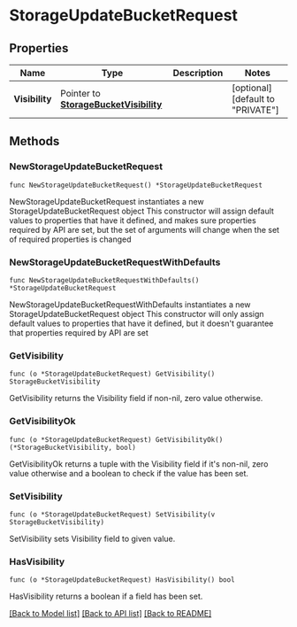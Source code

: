 # StorageUpdateBucketRequest

## Properties

Name | Type | Description | Notes
------------ | ------------- | ------------- | -------------
**Visibility** | Pointer to [**StorageBucketVisibility**](storageBucketVisibility.md) |  | [optional] [default to "PRIVATE"]

## Methods

### NewStorageUpdateBucketRequest

`func NewStorageUpdateBucketRequest() *StorageUpdateBucketRequest`

NewStorageUpdateBucketRequest instantiates a new StorageUpdateBucketRequest object
This constructor will assign default values to properties that have it defined,
and makes sure properties required by API are set, but the set of arguments
will change when the set of required properties is changed

### NewStorageUpdateBucketRequestWithDefaults

`func NewStorageUpdateBucketRequestWithDefaults() *StorageUpdateBucketRequest`

NewStorageUpdateBucketRequestWithDefaults instantiates a new StorageUpdateBucketRequest object
This constructor will only assign default values to properties that have it defined,
but it doesn't guarantee that properties required by API are set

### GetVisibility

`func (o *StorageUpdateBucketRequest) GetVisibility() StorageBucketVisibility`

GetVisibility returns the Visibility field if non-nil, zero value otherwise.

### GetVisibilityOk

`func (o *StorageUpdateBucketRequest) GetVisibilityOk() (*StorageBucketVisibility, bool)`

GetVisibilityOk returns a tuple with the Visibility field if it's non-nil, zero value otherwise
and a boolean to check if the value has been set.

### SetVisibility

`func (o *StorageUpdateBucketRequest) SetVisibility(v StorageBucketVisibility)`

SetVisibility sets Visibility field to given value.

### HasVisibility

`func (o *StorageUpdateBucketRequest) HasVisibility() bool`

HasVisibility returns a boolean if a field has been set.


[[Back to Model list]](../README.md#documentation-for-models) [[Back to API list]](../README.md#documentation-for-api-endpoints) [[Back to README]](../README.md)


